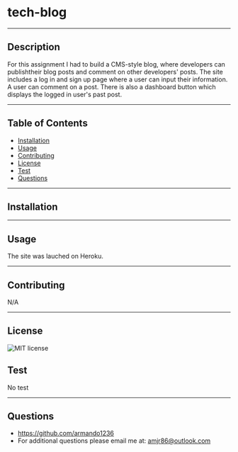 # tech-blog
***
## Description
For this assignment I had to build a CMS-style blog, where developers can publishtheir blog posts and comment on other developers' posts. The site includes a log in and sign up page where a user can input their information. A user can comment on a post. There is also a dashboard button which displays the logged in user's past post. 
***
## Table of Contents
- [Installation](#installation)
- [Usage](#usage)
- [Contributing](#contributing)
- [License](#license)
- [Test](#test)
- [Questions](#questions)
***
## Installation

***
## Usage
The site was lauched on Heroku.
***
## Contributing
N/A
***
## License
![MIT license](https://img.shields.io/static/v1?label=license&message=MIT&color=blue)
## Test
No test
***
## Questions
- https://github.com/armando1236
- For additional questions please email me at: amjr86@outlook.com